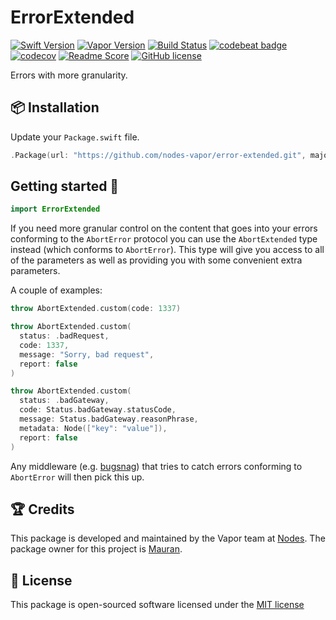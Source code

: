 # ErrorExtended
[![Swift Version](https://img.shields.io/badge/Swift-3.1-brightgreen.svg)](http://swift.org)
[![Vapor Version](https://img.shields.io/badge/Vapor-2-F6CBCA.svg)](http://vapor.codes)
[![Build Status](https://img.shields.io/circleci/project/github/nodes-vapor/error-extended.svg)](https://circleci.com/gh/nodes-vapor/error-extended)
[![codebeat badge](https://codebeat.co/badges/52c2f960-625c-4a63-ae63-52a24d747da1)](https://codebeat.co/projects/github-com-nodes-vapor-error-extended)
[![codecov](https://codecov.io/gh/nodes-vapor/error-extended/branch/master/graph/badge.svg)](https://codecov.io/gh/nodes-vapor/error-extended)
[![Readme Score](http://readme-score-api.herokuapp.com/score.svg?url=https://github.com/nodes-vapor/error-extended)](http://clayallsopp.github.io/readme-score?url=https://github.com/nodes-vapor/error-extended)
[![GitHub license](https://img.shields.io/badge/license-MIT-blue.svg)](https://raw.githubusercontent.com/nodes-vapor/error-extended/master/LICENSE)

Errors with more granularity.


## 📦 Installation

Update your `Package.swift` file.
```swift
.Package(url: "https://github.com/nodes-vapor/error-extended.git", majorVersion: 1)
```


## Getting started 🚀

```swift
import ErrorExtended
```

If you need more granular control on the content that goes into your errors conforming to the `AbortError`  protocol you can use the `AbortExtended` type instead (which conforms to `AbortError`). This type will give you access to all of the parameters as well as providing you with some convenient extra parameters.

A couple of examples:

```swift
throw AbortExtended.custom(code: 1337)
```

```swift
throw AbortExtended.custom(
  status: .badRequest, 
  code: 1337, 
  message: "Sorry, bad request", 
  report: false
)
```

```swift
throw AbortExtended.custom(
  status: .badGateway, 
  code: Status.badGateway.statusCode, 
  message: Status.badGateway.reasonPhrase, 
  metadata: Node(["key": "value"]), 
  report: false
)
```

Any middleware (e.g. [bugsnag](https://github.com/nodes-vapor/bugsnag)) that tries to catch errors conforming to `AbortError` will then pick this up.


## 🏆 Credits

This package is developed and maintained by the Vapor team at [Nodes](https://www.nodes.dk).
The package owner for this project is [Mauran](https://github.com/mauran).

## 📄 License

This package is open-sourced software licensed under the [MIT license](http://opensource.org/licenses/MIT)
